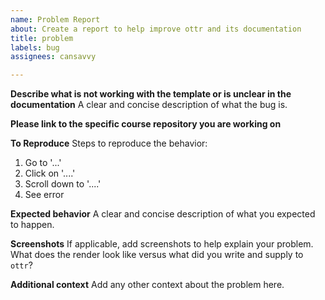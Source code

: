 ```yaml
---
name: Problem Report
about: Create a report to help improve ottr and its documentation
title: problem
labels: bug
assignees: cansavvy

---
```


**Describe what is not working with the template or is unclear in the documentation**
A clear and concise description of what the bug is.

**Please link to the specific course repository you are working on**

**To Reproduce**
Steps to reproduce the behavior:
1. Go to '...'
2. Click on '....'
3. Scroll down to '....'
4. See error

**Expected behavior**
A clear and concise description of what you expected to happen.

**Screenshots**
If applicable, add screenshots to help explain your problem.
What does the render look like versus what did you write and supply to `ottr`?

**Additional context**
Add any other context about the problem here.
